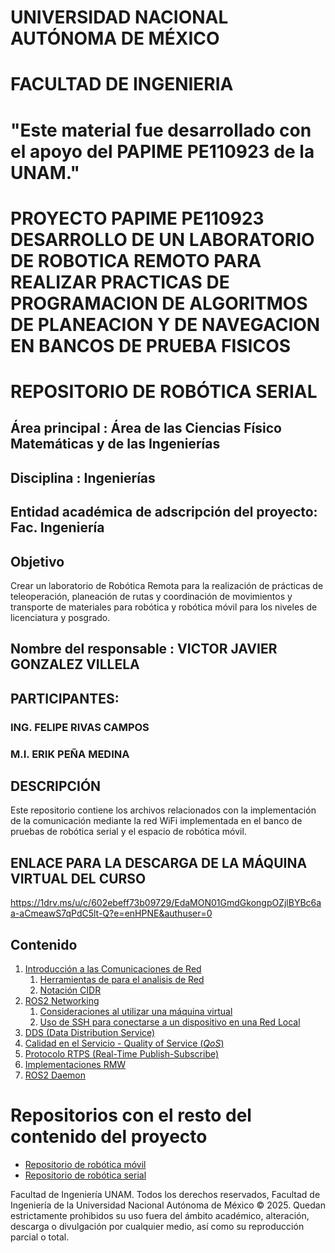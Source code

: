 # UNIVERSIDAD NACIONAL AUTÓNOMA DE MÉXICO
# FACULTAD DE INGENIERIA 

# "Este material fue desarrollado con el apoyo del PAPIME PE110923 de la UNAM."

# PROYECTO PAPIME PE110923 DESARROLLO DE UN LABORATORIO DE ROBOTICA REMOTO PARA REALIZAR PRACTICAS DE PROGRAMACION DE ALGORITMOS DE PLANEACION Y DE NAVEGACION EN BANCOS DE PRUEBA FISICOS
# REPOSITORIO DE ROBÓTICA SERIAL

## Área principal :	Área de las Ciencias Físico Matemáticas y de las Ingenierías
## Disciplina :	Ingenierías
## Entidad académica de adscripción del proyecto: Fac. Ingeniería

## Objetivo
Crear un laboratorio de Robótica Remota para la realización de prácticas de teleoperación, planeación de rutas y coordinación de movimientos y transporte de materiales para robótica y robótica móvil para los niveles de licenciatura y posgrado.


## Nombre del responsable : VICTOR JAVIER GONZALEZ VILLELA

## PARTICIPANTES: 
### ING. FELIPE RIVAS CAMPOS
### M.I. ERIK PEÑA MEDINA


## DESCRIPCIÓN
Este repositorio contiene los archivos relacionados con la implementación de la comunicación mediante la red WiFi implementada en el banco de pruebas de robótica serial y el espacio de robótica móvil.

## ENLACE PARA LA DESCARGA DE LA MÁQUINA VIRTUAL DEL CURSO

https://1drv.ms/u/c/602ebeff73b09729/EdaMON01GmdGkongpOZjlBYBc6aa-aCmeawS7qPdC5lt-Q?e=enHPNE&authuser=0


## Contenido

1. [Introducción a las Comunicaciones de Red](./docs/Networking/Intro_networking.md)
    1. [Herramientas de para el analisis de Red](./docs/Networking/Net_Tools.md)
    1. [Notación CIDR](./docs/Networking/CIDR_notation.md)
2. [ROS2 Networking](./docs/Networking/ROS2_Networking.md)
    1. [Consideraciones al utilizar una máquina virtual](./docs/Networking/VM_Considerations.md)
    1. [Uso de SSH para conectarse a un dispositivo en una Red Local](./docs/Networking/SSH_en_ROS2.md)
3. [DDS (Data Distribution Service)](./docs/Networking/DDS.md)
4. [Calidad en el Servicio - Quality of Service (*QoS*)](./docs/Networking/QoS.md)
5. [Protocolo RTPS (Real-Time Publish-Subscribe)](./docs/Networking/RTPS.md)
6. [Implementaciones RMW](./docs/Networking/RMW.md)
7. [ROS2 Daemon](./docs/Networking/Daemon.md)

# Repositorios con el resto del contenido del proyecto

- [Repositorio de robótica móvil](https://github.com/arrg-mx/Papime_PE110923_rmovil.git)
- [Repositorio de robótica serial](https://github.com/arrg-mx/Papime_PE110923_rserial.git)

Facultad de Ingeniería UNAM. Todos los derechos reservados, Facultad de Ingeniería de la Universidad Nacional Autónoma de México © 2025. Quedan estrictamente prohibidos su uso fuera del ámbito académico, alteración, descarga o divulgación por cualquier medio, así como su reproducción parcial o total.
